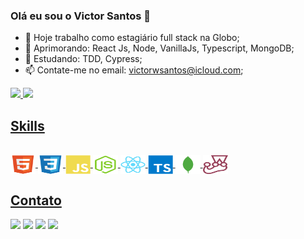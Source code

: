 ### Olá eu sou o Victor Santos 👋

- 🔭 Hoje trabalho como estagiário full stack na Globo;
- 🌱 Aprimorando: React Js, Node, VanillaJs, Typescript, MongoDB;
- 📖 Estudando: TDD, Cypress; 
- 📫 Contate-me no email: victorwsantos@icloud.com;




<div>
  <a href="https://github.com/victorwsantos">
  <img height="180em" src="https://github-readme-stats.vercel.app/api?username=victorwsantos&show_icons=true&theme=dark&include_all_commits=true&count_private=true"/>
  <img height="180em" src="https://github-readme-stats.vercel.app/api/top-langs/?username=victorwsantos&layout=compact&langs_count=7&theme=dark"/>
</div>
  
##  Skills  
<div style="display: inline_block"><br>
   <img align="center" alt="Victor-HTML" height="30" width="40" src="https://raw.githubusercontent.com/devicons/devicon/master/icons/html5/html5-original.svg">
  <img align="center" alt="Victor-CSS" height="30" width="40" src="https://raw.githubusercontent.com/devicons/devicon/master/icons/css3/css3-original.svg">
  <img align="center" alt="Victor-Js" height="30" width="40" src="https://raw.githubusercontent.com/devicons/devicon/master/icons/javascript/javascript-plain.svg">
      <img align="center" alt="Victor-Node" height="30" width="40" src="https://raw.githubusercontent.com/devicons/devicon/master/icons/nodejs/nodejs-plain.svg">
    <img align="center" alt="Victor-React" height="30" width="40" src="https://raw.githubusercontent.com/devicons/devicon/master/icons/react/react-original.svg"> 
    <img align="center" alt="Victor-Typescript" height="30" width="40" src="https://raw.githubusercontent.com/devicons/devicon/master/icons/typescript/typescript-plain.svg">
  <img align="center" alt="Victor-Mongo" height="30" width="40" src="https://raw.githubusercontent.com/devicons/devicon/master/icons/mongodb/mongodb-plain.svg">
    <img align="center" alt="Victor-Jest" height="30" width="40" src="https://raw.githubusercontent.com/devicons/devicon/master/icons/jest/jest-plain.svg">
</div>
  
## Contato
  
<div>
 <a href="https://www.instagram.com/victorwsantos23/" target="_blank"><img src="https://img.shields.io/badge/-Instagram-%23E4405F?style=for-the-badge&logo=instagram&logoColor=white" target="_blank"></a>
 <a href="https://discord.gg/victorwsantos#8186" target="_blank"><img src="https://img.shields.io/badge/Discord-7289DA?style=for-the-badge&logo=discord&logoColor=white" target="_blank"></a> 
  <a href = "mailto:victorwsantos@icloud.com"><img src="https://img.shields.io/badge/-apple-%23333?style=for-the-badge&logo=apple&logoColor=yellow" target="_blank"></a>
  <a href="https://www.linkedin.com/in/victor-w-santos-039bba123/" target="_blank"><img src="https://img.shields.io/badge/-LinkedIn-%230077B5?style=for-the-badge&logo=linkedin&logoColor=white" target="_blank"></a> 
</div>

